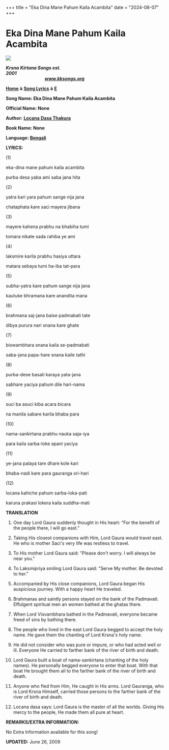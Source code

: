 +++
title = "Eka Dina Mane Pahum Kaila Acambita"
date = "2024-08-07"
+++

# Eka Dina Mane Pahum Kaila Acambita
**[![](http://kksongs.org/image_files/image002.jpg)](http://kksongs.org/)**

**_Krsna_** **_Kirtana Songs est. 2001_**                                                                                                                                                      **_www.kksongs.org_**

**[Home](http://kksongs.org/)** **à** **[Song Lyrics](http://kksongs.org/lyrics.html)** **à** **[E](http://kksongs.org/songs/song_e.html)**

**Song Name: Eka Dina Mane Pahum Kaila Acambita**

**Official Name: None**

**Author:** [**Locana** **Dasa Thakura**](http://kksongs.org/authors/list/locanadasa.html)

**Book Name: None**

**Language: [Bengali](http://kksongs.org/language/list/bengali.html)**

**LYRICS:**

(1)

eka-dina mane pahum kaila acambita

purba desa yaba ami saba jana hita

(2)

yatra kari yara pahum sange nija jana

chataphata kare saci mayera jibana

(3)

mayere kahena prabhu na bhabiha tumi

tomara nikate sada rahiba ye ami

(4)

laksmire karila prabhu hasiya uttara

matara sebaya tumi ha-iba tat-para

(5)

subha-yatra kare pahum sange nija jana

kautuke bhramana kare anandita mana

(6)

brahmana saj-jana baise padmabati tate

dibya purura nari snana kare ghate

(7)

biswambhara snana kaila se-padmabati

saba-jana papa-hare snana kaile tathi

(8)

purba-dese basati karaya yata-jana

sabhare yaciya pahum dile hari-nama

(9)

suci ba asuci kiba acara bicara

na manila sabare karila bhaba para

(10)

nama-sankirtana prabhu nauka saja-iya

para kaila sarba-loke apani yaciya

(11)

ye-jana palaya tare dhare kole kari

bhaba-nadi kare para gauranga sri-hari

(12)

locana kahiche pahum sarba-loka-pati

karuna prakasi lokera kaila suddha-mati

**TRANSLATION**

1) One day Lord Gaura suddenly thought in His heart: “For the benefit of the people there, I will go east."

2) Taking His closest companions with Him, Lord Gaura would travel east. He who is mother Saci's very life was restless to travel.

3) To His mother Lord Gaura said: "Please don't worry. I will always be near you."

4) To Laksmipriya smiling Lord Gaura said: "Serve My mother. Be devoted to her."

5) Accompanied by His close companions, Lord Gaura began His auspicious journey. With a happy heart He traveled.

6) Brahmanas and saintly persons stayed on the bank of the Padmavati. Effulgent spiritual men an women bathed at the ghatas there.

7) When Lord Visvambhara bathed in the Padmavati, everyone became freed of sins by bathing there.

8) The people who lived in the east Lord Gaura begged to accept the holy name. He gave them the chanting of Lord Krsna's holy name.

9) He did not consider who was pure or impure, or who had acted well or ill. Everyone He carried to farther bank of the river of birth and death.

10) Lord Gaura built a boat of nama-sankirtana (chanting of the holy names). He personally begged everyone to enter that boat. With that boat He brought them all to the farther bank of the river of birth and death.

11) Anyone who fled from Him, He caught in His arms. Lord Gauranga, who is Lord Krsna Himself, carried those persons to the farther bank of the river of birth and death.

12) Locana dasa says: Lord Gaura is the master of all the worlds. Giving His mercy to the people, He made them all pure at heart.

**REMARKS/EXTRA INFORMATION:**

No Extra Information available for this song!

**UPDATED:** June 26, 2009